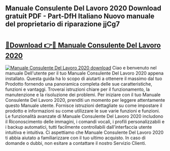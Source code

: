 ## Manuale Consulente Del Lavoro 2020 Download gratuit PDF - Part-DfH Italiano Nuovo manuale del proprietario di riparazione jjCg7

# <h2><a href="http://dfavfsr.blite.top/?on=Manuale+Consulente+Del+Lavoro+2020">🔗Download 👉🔴 Manuale Consulente Del Lavoro 2020</a></h2>

[![Manuale Consulente Del Lavoro 2020 download](https://i.imgur.com/lujVjoI.png)](http://dfavfsr.blite.top/?on=Manuale+Consulente+Del+Lavoro+2020)
Ciao e benvenuto nel manuale Dell'utente per il tuo Manuale Consulente Del Lavoro 2020 appena installato. Questa guida ha lo scopo di aiutarti a ottenere il massimo dal tuo Prodotto fornendo una panoramica completa delle sue caratteristiche, funzioni e vantaggi. Troverai istruzioni chiare per il funzionamento, la manutenzione e la risoluzione dei problemi. Per iniziare con il tuo Manuale Consulente Del Lavoro 2020, prenditi un momento per leggere attentamente questo Manuale utente. Fornisce istruzioni dettagliate su come impostare il prodotto e informazioni su come utilizzare le sue varie funzioni e funzioni. Le funzionalità avanzate di Manuale Consulente Del Lavoro 2020 includono il Riconoscimento delle immagini, i comandi vocali, i profili personalizzabili e i backup automatici, tutti facilmente controllabili dall'interfaccia utente intuitiva e intuitiva. Ci aspettiamo che Manuale Consulente Del Lavoro 2020 ti abbia aiutato a familiarizzare con il tuo ultimo acquisto. In caso di domande o dubbi, non esitare a contattare il nostro Servizio Clienti.
